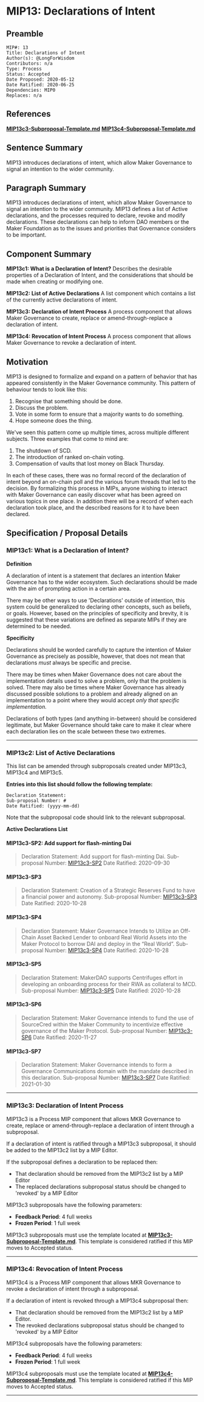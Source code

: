 # MIP13: Declarations of Intent

## Preamble
```
MIP#: 13
Title: Declarations of Intent
Author(s): @LongForWisdom
Contributors: n/a
Type: Process
Status: Accepted
Date Proposed: 2020-05-12
Date Ratified: 2020-06-25
Dependencies: MIP0
Replaces: n/a
```
## References
**[MIP13c3-Subproposal-Template.md](MIP13c3-Subproposal-Template.md)**
**[MIP13c4-Subproposal-Template.md](MIP13c4-Subproposal-Template.md)**

## Sentence Summary

MIP13 introduces declarations of intent, which allow Maker Governance to signal an intention to the wider community.

## Paragraph Summary

MIP13 introduces declarations of intent, which allow Maker Governance to signal an intention to the wider community. MIP13 defines a list of Active declarations, and the processes required to declare, revoke and modify declarations. These declarations can help to inform DAO members or the Maker Foundation as to the issues and priorities that Governance considers to be important.

## Component Summary

**MIP13c1: What is a Declaration of Intent?**
Describes the desirable properties of a Declaration of Intent, and the considerations that should be made when creating or modifying one.

**MIP13c2: List of Active Declarations**
A list component which contains a list of the currently active declarations of intent.

**MIP13c3: Declaration of Intent Process**
A process component that allows Maker Governance to create, replace or amend-through-replace a declaration of intent.

**MIP13c4: Revocation of Intent Process**
A process component that allows Maker Governance to revoke a declaration of intent.

## Motivation

MIP13 is designed to formalize and expand on a pattern of behavior that has appeared consistently in the Maker Governance community. This pattern of behaviour tends to look like this:
1. Recognise that something should be done.
2. Discuss the problem.
3. Vote in some form to ensure that a majority wants to do something.
4. Hope someone does the thing.

We've seen this pattern come up multiple times, across multiple different subjects. Three examples that come to mind are:
1. The shutdown of SCD.
2. The introduction of ranked on-chain voting.
3. Compensation of vaults that lost money on Black Thursday.

In each of these cases, there was no formal record of the declaration of intent beyond an on-chain poll and the various forum threads that led to the decision. By formalizing this process in MIPs, anyone wishing to interact with Maker Governance can easily discover what has been agreed on various topics in one place. In addition there will be a record of when each declaration took place, and the described reasons for it to have been declared.

## Specification / Proposal Details

### MIP13c1: What is a Declaration of Intent?

**Definition**

A declaration of intent is a statement that declares an intention Maker Governance has to the wider ecosystem. Such declarations should be made with the aim of prompting action in a certain area.

There may be other ways to use 'Declarations' outside of intention, this system could be generalized to declaring other concepts, such as beliefs, or goals. However, based on the principles of specificity and brevity, it is suggested that these variations are defined as separate MIPs if they are determined to be needed.

**Specificity**

Declarations should be worded carefully to capture the intention of Maker Governance as precisely as possible, however, that does not mean that declarations *must* always be specific and precise.

There may be times when Maker Governance does not care about the implementation details used to solve a problem, only that the problem is solved. There may also be times where Maker Governance has already discussed possible solutions to a problem and already aligned on an implementation to a point where they would accept *only that specific implementation.*

Declarations of both types (and anything in-between) should be considered legitimate, but Maker Governance should take care to make it clear where each declaration lies on the scale between these two extremes.

---

### MIP13c2: List of Active Declarations

This list can be amended through subproposals created under MIP13c3, MIP13c4 and MIP13c5.

**Entries into this list should follow the following template:**

```
Declaration Statement:
Sub-proposal Number: #
Date Ratified: (yyyy-mm-dd)
```

Note that the subproposal code should link to the relevant subproposal.

**Active Declarations List**

#### MIP13c3-SP2: Add support for flash-minting Dai

> Declaration Statement: Add support for flash-minting Dai.
Sub-proposal Number: [MIP13c3-SP2](https://github.com/makerdao/mips/blob/master/MIP13/MIP13c3-Subproposals/MIP13c3-SP2.md)
Date Ratified: 2020-09-30

#### MIP13c3-SP3

> Declaration Statement: Creation of a Strategic Reserves Fund to have a financial power and autonomy.
Sub-proposal Number: [MIP13c3-SP3](https://github.com/makerdao/mips/blob/master/MIP13/MIP13c3-Subproposals/MIP13c3-SP3.md)
Date Ratified: 2020-10-28

#### MIP13c3-SP4

> Declaration Statement: Maker Governance Intends to Utilize an Off-Chain Asset Backed Lender to onboard Real World Assets into the Maker Protocol to borrow DAI and deploy in the “Real World”.
Sub-proposal Number: [MIP13c3-SP4](https://github.com/makerdao/mips/blob/master/MIP13/MIP13c3-Subproposals/MIP13c3-SP4.md)
Date Ratified: 2020-10-28

#### MIP13c3-SP5

> Declaration Statement: MakerDAO supports Centrifuges effort in developing an onboarding process for their RWA as collateral to MCD.
Sub-proposal Number: [MIP13c3-SP5](https://github.com/makerdao/mips/blob/master/MIP13/MIP13c3-Subproposals/MIP13c3-SP5.md)
Date Ratified: 2020-10-28

#### MIP13c3-SP6

> Declaration Statement: Maker Governance intends to fund the use of SourceCred within the Maker Community to incentivize effective governance of the Maker Protocol.
Sub-proposal Number: [MIP13c3-SP6](https://github.com/makerdao/mips/blob/master/MIP13/MIP13c3-Subproposals/MIP13c3-SP6.md)
Date Ratified: 2020-11-27

#### MIP13c3-SP7

> Declaration Statement: Maker Governance intends to form a Governance Communications domain with the mandate described in this declaration.
Sub-proposal Number: [MIP13c3-SP7](https://github.com/makerdao/mips/blob/master/MIP13/MIP13c3-Subproposals/MIP13c3-SP7.md)
Date Ratified: 2021-01-30

---

### MIP13c3: Declaration of Intent Process
MIP13c3 is a Process MIP component that allows MKR Governance to create, replace or amend-through-replace a declaration of intent through a subproposal.

If a declaration of intent is ratified through a MIP13c3 subproposal, it should be added to the MIP13c2 list by a MIP Editor.

If the subproposal defines a declaration to be replaced then:
- That declaration should be removed from the MIP13c2 list by a MIP Editor
- The replaced declarations subproposal status should be changed to 'revoked' by a MIP Editor

MIP13c3 subproposals have the following parameters:
- **Feedback Period**: 4 full weeks
- **Frozen Period**: 1 full week

MIP13c3 subproposals must use the template located at **[MIP13c3-Subproposal-Template.md](MIP13c3-Subproposal-Template.md)**. This template is considered ratified if this MIP moves to Accepted status.

---

### MIP13c4: Revocation of Intent Process

MIP13c4 is a Process MIP component that allows MKR Governance to revoke a declaration of intent through a subproposal.

If a declaration of intent is revoked through a MIP13c4 subproposal then:
- That declaration should be removed from the MIP13c2 list by a MIP Editor.
- The revoked declarations subproposal status should be changed to 'revoked' by a MIP Editor

MIP13c4 subproposals have the following parameters:
- **Feedback Period**: 4 full weeks
- **Frozen Period**: 1 full week

MIP13c4 subproposals must use the template located at **[MIP13c4-Subproposal-Template.md](MIP13c4-Subproposal-Template.md)**. This template is considered ratified if this MIP moves to Accepted status.

---
